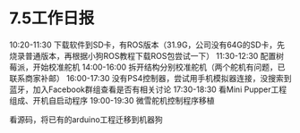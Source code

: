 # 7.5工作日报

10:20-11:30	下载软件到SD卡，有ROS版本（31.9G，公司没有64G的SD卡，先烧录普通版本，再根据小狗ROS教程下载ROS包尝试一下）
11:30-12:30	配置树莓派，开始校准舵机
14:00-16:00	拆开结构分别校准舵机（两个舵机有问题，已联系商家补邮）
16:00-17:30	没有PS4控制器，尝试用手机模拟器连接，没搜索到蓝牙，加入Facebook群组查看是否有相关讨论
17:30-18:30	看Mini Pupper工程组成、开机自启动程序
19:00-19:30	微雪舵机控制程序移植

看源码，将已有的arduino工程迁移到机器狗


